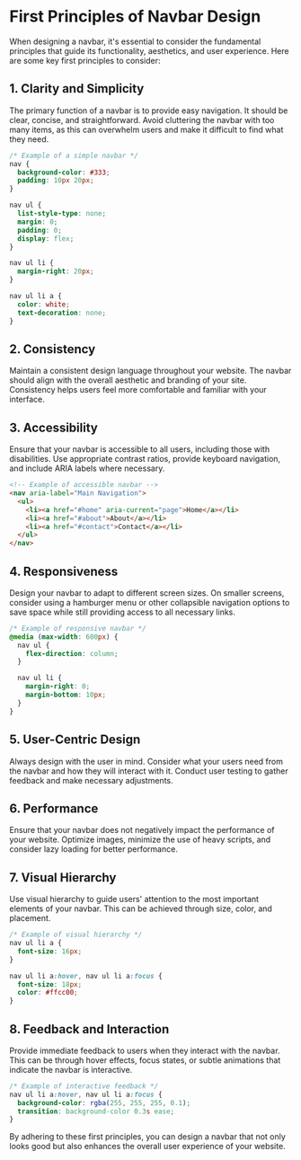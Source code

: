 # First Principles of Navbar Design

When designing a navbar, it's essential to consider the fundamental principles that guide its functionality, aesthetics, and user experience. Here are some key first principles to consider:

## 1. **Clarity and Simplicity**
The primary function of a navbar is to provide easy navigation. It should be clear, concise, and straightforward. Avoid cluttering the navbar with too many items, as this can overwhelm users and make it difficult to find what they need.

```css
/* Example of a simple navbar */
nav {
  background-color: #333;
  padding: 10px 20px;
}

nav ul {
  list-style-type: none;
  margin: 0;
  padding: 0;
  display: flex;
}

nav ul li {
  margin-right: 20px;
}

nav ul li a {
  color: white;
  text-decoration: none;
}
```

## 2. **Consistency**
Maintain a consistent design language throughout your website. The navbar should align with the overall aesthetic and branding of your site. Consistency helps users feel more comfortable and familiar with your interface.

## 3. **Accessibility**
Ensure that your navbar is accessible to all users, including those with disabilities. Use appropriate contrast ratios, provide keyboard navigation, and include ARIA labels where necessary.

```html
<!-- Example of accessible navbar -->
<nav aria-label="Main Navigation">
  <ul>
    <li><a href="#home" aria-current="page">Home</a></li>
    <li><a href="#about">About</a></li>
    <li><a href="#contact">Contact</a></li>
  </ul>
</nav>
```

## 4. **Responsiveness**
Design your navbar to adapt to different screen sizes. On smaller screens, consider using a hamburger menu or other collapsible navigation options to save space while still providing access to all necessary links.

```css
/* Example of responsive navbar */
@media (max-width: 600px) {
  nav ul {
    flex-direction: column;
  }

  nav ul li {
    margin-right: 0;
    margin-bottom: 10px;
  }
}
```

## 5. **User-Centric Design**
Always design with the user in mind. Consider what your users need from the navbar and how they will interact with it. Conduct user testing to gather feedback and make necessary adjustments.

## 6. **Performance**
Ensure that your navbar does not negatively impact the performance of your website. Optimize images, minimize the use of heavy scripts, and consider lazy loading for better performance.

## 7. **Visual Hierarchy**
Use visual hierarchy to guide users' attention to the most important elements of your navbar. This can be achieved through size, color, and placement.

```css
/* Example of visual hierarchy */
nav ul li a {
  font-size: 16px;
}

nav ul li a:hover, nav ul li a:focus {
  font-size: 18px;
  color: #ffcc00;
}
```

## 8. **Feedback and Interaction**
Provide immediate feedback to users when they interact with the navbar. This can be through hover effects, focus states, or subtle animations that indicate the navbar is interactive.

```css
/* Example of interactive feedback */
nav ul li a:hover, nav ul li a:focus {
  background-color: rgba(255, 255, 255, 0.1);
  transition: background-color 0.3s ease;
}
```

By adhering to these first principles, you can design a navbar that not only looks good but also enhances the overall user experience of your website.


